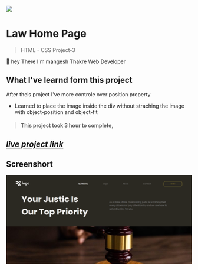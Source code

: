 ![](https://img.shields.io/badge/Live%20Project%203-Law%20home%20Page-brightgreen)

# Law Home Page 
> HTML - CSS Project-3 

🙌 hey There I'm mangesh Thakre Web Developer 
##  What I've learnd form this project 
 
  After theis project I've more controle over position property  
 - Learned to place the image inside the div without straching the image with object-position and object-fit
> #### This project took 3 hour to complete, 

 ##  _[live project link](https://full-stack-js-html-css-poject-3.netlify.app "HTML-CSS_Project-3" )_

## Screenshort
![alt text](https://github.com/MangeshThakre/HTML-CSS-Project-3/blob/master/project-3.png?raw=true)
